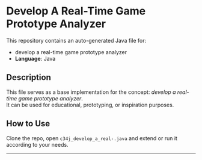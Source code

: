 # Develop A Real-Time Game Prototype Analyzer

This repository contains an auto-generated Java file for:

- develop a real-time game prototype analyzer
- **Language**: Java

## Description

This file serves as a base implementation for the concept: *develop a real-time game prototype analyzer*.  
It can be used for educational, prototyping, or inspiration purposes.

## How to Use

Clone the repo, open `c34j_develop_a_real-.java` and extend or run it according to your needs.

---



